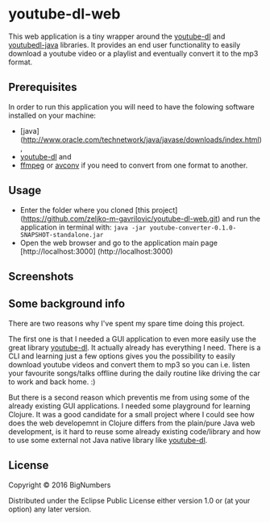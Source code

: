# youtube-dl-web

This web application is a tiny wrapper around the [youtube-dl](https://rg3.github.io/youtube-dl) 
and [youtubedl-java](https://github.com/sapher/youtubedl-java) libraries.
It provides an end user functionality to easily download a youtube video or a playlist and eventually 
convert it to the mp3 format.

## Prerequisites

In order to run this application you will need to have the folowing software installed on your 
machine:
* [java] (http://www.oracle.com/technetwork/java/javase/downloads/index.html),
* [youtube-dl](https://rg3.github.io/youtube-dl) and
* [ffmpeg](https://www.ffmpeg.org) or [avconv](https://libav.org) if you need to convert 
from one format to another.

## Usage

* Enter the folder where you cloned [this project]
(https://github.com/zeljko-m-gavrilovic/youtube-dl-web.git) and run the application in terminal with:
`java -jar youtube-converter-0.1.0-SNAPSHOT-standalone.jar`
* Open the web browser and go to the application main page [http://localhost:3000]
(http://localhost:3000)

## Screenshots

## Some background info

There are two reasons why I've spent my spare time doing this project.

The first one is that I needed a GUI application to even more easily use the great library
[youtube-dl](https://rg3.github.io/youtube-dl). It actually already has everything I need. 
There is a CLI and learning just a few options gives you the possibility to easily download 
youtube videos and convert them to mp3 so you can i.e. listen your favourite songs/talks offline 
during the daily routine like driving the car to work and back home. :)

But there is a second reason which preventis me from using some of the already existing GUI applications. 
I needed some playground for learning Clojure. It was a good candidate for a small project where I
could see how does the web developemnt in Clojure differs from the plain/pure Java web development,
is it hard to reuse some already existing code/library and how to use some external not Java native
library like [youtube-dl](https://github.com/zeljko-m-gavrilovic/youtube-dl-web.git).

## License

Copyright © 2016 BigNumbers

Distributed under the Eclipse Public License either version 1.0 or (at your option) any later version.
